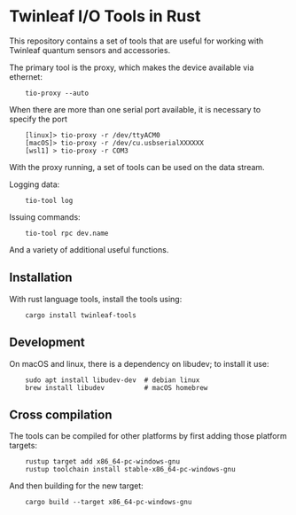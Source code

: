 # Twinleaf I/O Tools in Rust

This repository contains a set of tools that are useful for working with Twinleaf quantum sensors and accessories. 

The primary tool is the proxy, which makes the device available via ethernet:

		tio-proxy --auto

When there are more than one serial port available, it is necessary to specify the port

		[linux]> tio-proxy -r /dev/ttyACM0
		[macOS]> tio-proxy -r /dev/cu.usbserialXXXXXX
		[wsl1] > tio-proxy -r COM3

With the proxy running, a set of tools can be used on the data stream. 

Logging data:
		
		tio-tool log

Issuing commands:
		
		tio-tool rpc dev.name

And a variety of additional useful functions.


## Installation

With rust language tools, install the tools using:

		cargo install twinleaf-tools


## Development

On macOS and linux, there is a dependency on libudev; to install it use:

		sudo apt install libudev-dev  # debian linux
		brew install libudev          # macOS homebrew


## Cross compilation 

The tools can be compiled for other platforms by first adding those platform targets:

		rustup target add x86_64-pc-windows-gnu
		rustup toolchain install stable-x86_64-pc-windows-gnu

And then building for the new target:

		cargo build --target x86_64-pc-windows-gnu
